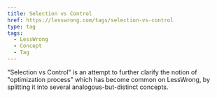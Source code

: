 ```yaml
---
title: Selection vs Control
href: https://lesswrong.com/tags/selection-vs-control
type: tag
tags:
  - LessWrong
  - Concept
  - Tag
---
```


"Selection vs Control" is an attempt to further clarify the notion of "optimization process" which has become common on LessWrong, by splitting it into several analogous-but-distinct concepts.